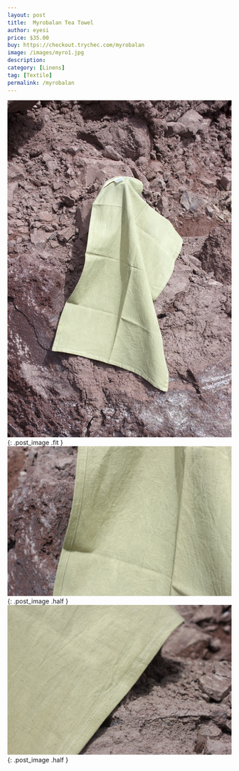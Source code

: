 ```yaml
---
layout: post
title:  Myrobalan Tea Towel
author: eyesi
price: $35.00
buy: https://checkout.trychec.com/myrobalan
image: /images/myro1.jpg
description:
category: [Linens]
tag: [Textile]
permalink: /myrobalan
---
```

![](/images/myro2.jpg){: .post_image .fit }
![](/images/myro3.jpg){: .post_image .half }
![](/images/myro4.jpg){: .post_image .half }